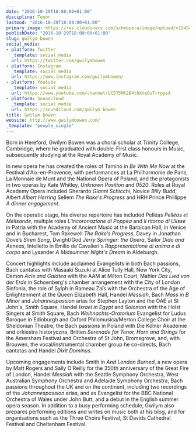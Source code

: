 ```yaml
---
date: "2016-10-29T18:08:00+01:00"
discipline: Tenor
lastmod: "2016-10-29T18:08:00+01:00"
primary_image: https://res.cloudinary.com/schmopera/image/upload/v1545409169/media/webhook-uploads/1477760658780/Gwilym%20Bowen.jpg.jpg
publishDate: "2016-10-29T18:08:00+01:00"
slug: gwilym-bowen
social_media:
- platform: Twitter
  _template: social_media
  url: https://twitter.com/gwilymbowen
- platform: Instagram
  _template: social_media
  url: https://www.instagram.com/gwilymbowen/
- platform: Youtube
  _template: social_media
  url: https://www.youtube.com/channel/UC575Mt2B4thkte0sTrrpysA
- platform: Soundcloud
  _template: social_media
  url: https://soundcloud.com/gwilym_bowen
title: Gwilym Bowen
website: http://www.gwilymbowen.com/
_template: "people_single"
---
```


Born in Hereford, Gwilym Bowen was a choral scholar at Trinity College, Cambridge, where he graduated with double-First class honours in Music, subsequently studying at the Royal Academy of Music.

In new opera he has created the roles of Tamino in *Be With Me Now* at the Festival d'Aix-en-Provence, with performances at La Philharmonie de Paris, La Monnaie de Munt and the National Opera of Poland, and the protagonists in two operas by Kate Whitley, *Unknown Position* and *0520*. Roles at Royal Academy Opera included Gherardo *Gianni Schicchi*, Novice *Billy Budd*, Albert *Albert Herring* Sellem *The Rake's Progress* and HRH Prince Phillippe *A dinner engagement*.

On the operatic stage, his diverse repertoire has included Pelléas *Pelléas et Mélisande*, multiple roles *L'incoronazione di Poppea* and *Il ritorno di Ulisse* in Patria with the Academy of Ancient Music at the Barbican Hall, in Venice and in Bucharest, Tom Rakewell *The Rake’s Progress*, Davey in Jonathan Dove’s *Siren Song*, Dwight/God *Jerry Springer: the Opera*, Sailor *Dido and Aeneas*, Intelletto in Emilio de'Cavalieri's *Rappresentatione di anima e di corpo* and Lysander *A Midsummer Night's Dream* in Aldeburgh. 

Concert highlights include acclaimed Evangelists in both Bach passions, Bach cantatas with Masaaki Suzuki at Alice Tully Hall, New York City, Damon *Acis and Galatea* with the AAM at Milton Court, Mahler *Das Lied von der Erde* in Schoenberg's chamber arrangement with the City of London Sinfonia, the role of Sylph in Rameau Zaïs with the Orchestra of the Age of Enlightenment at the Queen Elizabeth Hall, Handel *Messiah*, Bach *Mass in B Minor* and *Johannespassion* arias for Stephen Layton and the OAE at St John's, Smith Square, Handel *Israel in Egypt* and *Solomon* with the Holst Singers at Smith Square, Bach *Weihnachts-Oratorium* Evangelist for Ludus Baroque in Edinburgh and Oxford Philomusica/Merton College Choir at the Sheldonian Theatre, the Bach passions in Poland with Die Kölner Akademie and orkiestra historyczna, Britten *Serenade for Tenor, Horn and Strings* for the Amersham Festival and Orchestra of St John, Bromsgrove, and, with Brouwen, the vocal/instrumental chamber group he co-directs, Bach cantatas and Handel *Dixit Dominus*.

Upcoming engagements include Smith in *And London Burned*, a new opera by Matt Rogers and Sally O’Reilly for the 350th anniversary of the Great Fire of London, Handel *Messiah* with the Seattle Symphony Orchestra, West Australian Symphony Orchestra and Adelaide Symphony Orchestra, Bach passions throughout the UK and on the continent, including two recordings of the *Johannespassion* arias, and as Evangelist for the BBC National Orchestra of Wales under John Butt, and a debut in the English summer opera season. In addition to a busy performing schedule, Gwilym also prepares performing editions and writes on music both at his blog, and for organisations such as the Three Choirs Festival, St Davids Cathedral Festival and Cheltenham Festival.
